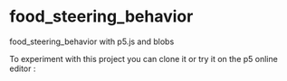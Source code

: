# food_steering_behavior
food_steering_behavior with p5.js and blobs

To experiment with this project you can clone it or try it on the p5 online editor : 
